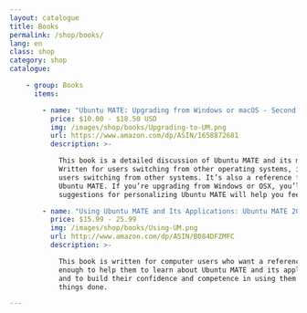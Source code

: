 ```yaml
---
layout: catalogue
title: Books
permalink: /shop/books/
lang: en
class: shop
category: shop
catalogue:

    - group: Books
      items:

        - name: "Ubuntu MATE: Upgrading from Windows or macOS - Second Edition"
          price: $10.00 - $18.50 USD
          img: /images/shop/books/Upgrading-to-UM.png
          url: https://www.amazon.com/dp/ASIN/1658872681
          description: >-

            This book is a detailed discussion of Ubuntu MATE and its major applications.
            Written for users switching from other operating systems, it’s not ONLY for
            users switching from other systems. It’s also a reference for everyone using
            Ubuntu MATE. If you’re upgrading from Windows or OSX, you’ll find that our
            suggestions for personalizing Ubuntu MATE will help you feel right at home.

        - name: "Using Ubuntu MATE and Its Applications: Ubuntu MATE 20.04 LTS Edition"
          price: $15.99 - 25.99
          img: /images/shop/books/Using-UM.png
          url: http://www.amazon.com/dp/ASIN/B084DFZMFC
          description: >-

            This book is written for computer users who want a reference detailed
            enough to help them to learn about Ubuntu MATE and its applications
            and to build their confidence and competence in using them to get
            things done.

---
```

